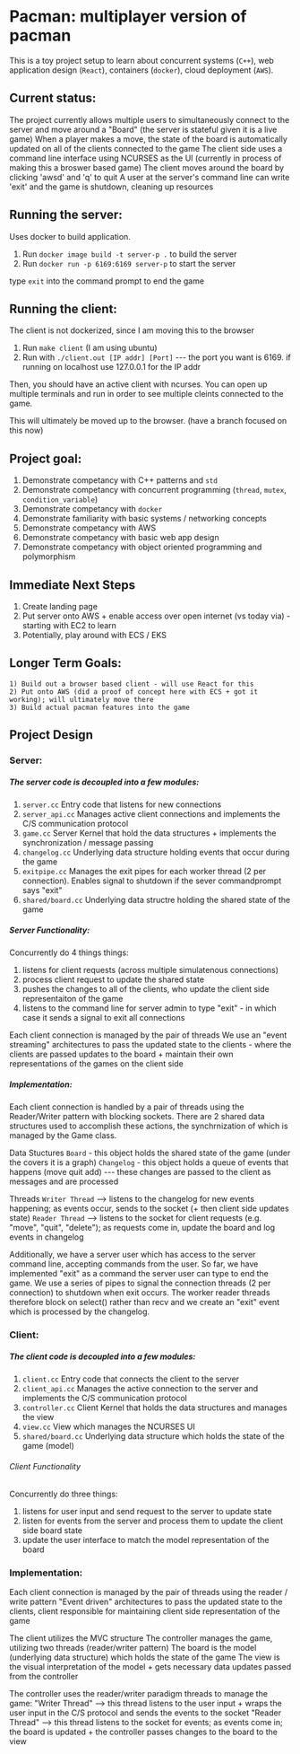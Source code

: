 # Pacman: multiplayer version of pacman
This is a toy project setup to learn about concurrent systems (`C++`), web application design (`React`), containers (`docker`), cloud deployment (`AWS`).

## Current status:
The project currently allows multiple users to simultaneously connect to the server and move around a "Board" (the server is stateful given it is a live game)
When a player makes a move, the state of the board is automatically updated on all of the clients connected to the game
The client side uses a command line interface using NCURSES as the UI (currently in process of making this a broswer based game)
The client moves around the board by clicking 'awsd' and 'q' to quit
A user at the server's command line can write 'exit' and the game is shutdown, cleaning up resources

## Running the server:
Uses docker to build application.
1. Run `docker image build -t server-p .` to build the server
2. Run `docker run -p 6169:6169 server-p` to start the server

type `exit` into the command prompt to end the game

## Running the client: 
The client is not dockerized, since I am moving this to the browser
 
1. Run `make client` (I am using ubuntu)
2. Run with `./client.out [IP addr] [Port]` --- the port you want is 6169. if running on localhost use 127.0.0.1 for the IP addr

Then, you should have an active client with ncurses.
You can open up multiple terminals and run in order to see multiple cleints connected to the game. 

This will ultimately be moved up to the browser. (have a branch focused on this now)

## Project goal:
1. Demonstrate competancy with C++ patterns and `std`
2. Demonstrate competancy with concurrent programming (`thread`, `mutex`, `condition_variable`)
3. Demonstrate competancy with `docker`
4. Demonstrate familiarity with basic systems / networking concepts 
5. Demonstrate competancy with AWS
6. Demonstrate competancy with basic web app design
7. Demonstrate competancy with object oriented programming and polymorphism



## Immediate Next Steps
1) Create landing page
2) Put server onto AWS + enable access over open internet (vs today via) - starting with EC2 to learn
3) Potentially, play around with ECS / EKS

## Longer Term Goals:
    1) Build out a browser based client - will use React for this
    2) Put onto AWS (did a proof of concept here with ECS + got it working); will ultimately move there
    3) Build actual pacman features into the game

## Project Design
### Server:
##### The server code is decoupled into a few modules:
1) `server.cc`        Entry code that listens for new connections
2) `server_api.cc`    Manages active client connections and implements the C/S communication protocol
3) `game.cc`          Server Kernel that hold the data structures + implements the synchronization / message passing
4) `changelog.cc`     Underlying data structure holding events that occur during the game
5) `exitpipe.cc`      Manages the exit pipes for each worker thread (2 per connection). Enables signal to shutdown if the sever commandprompt says "exit"
6) `shared/board.cc`  Underlying data structre holding the shared state of the game

##### Server Functionality:
Concurrently do 4 things things:

1) listens for client requests (across multiple simulatenous connections)
2) process client request to update the shared state
3) pushes the changes to all of the clients, who update the client side representaiton of the game
4) listens to the command line for server admin to type "exit" - in which case it sends a signal to exit all connections

Each client connection is managed by the pair of threads
We use an "event streaming" architectures to pass the updated state to the clients - where the clients are passed
updates to the board + maintain their own representations of the games on the client side

##### Implementation:
Each client connection is handled by a pair of threads using the Reader/Writer pattern with blocking sockets. There are 2 shared data structures used to accomplish these actions, the synchrnization of which is managed by the Game class.
    
Data Stuctures
`Board` - this object holds the shared state of the game (under the covers it is a graph)
`Changelog` - this object holds a queue of events that happens (move quit add) --- these changes are passed to the client as messages and are processed

Threads 
`Writer Thread` --> listens to the changelog for new events happening; as events occur, 
 sends to the socket (+ then client side updates state)
`Reader Thread` --> listens to the socket for client requests (e.g. "move", "quit", "delete"); as 
 requests come in, update the board and log events in changelog

Additionally, we have a server user which has access to the server command line, accepting commands from the user. So far, we have implemented "exit" as a command the server user can type to end the game. We use a series of pipes to signal the connection threads (2 per connection) to shutdown when exit occurs. The worker reader threads therefore block on select() rather than recv and we create an "exit" event which is processed by the changelog.

### Client:
##### The client code is decoupled into a few modules:
1) `client.cc`          Entry code that connects the client to the server
2) `client_api.cc`      Manages the active connection to the server and implements the C/S communication protocol
3) `controller.cc`      Client Kernel that holds the data structures and manages the view
4) `view.cc`            View which manages the NCURSES UI
5) `shared/board.cc`    Underlying data structure which holds the state of the game (model)

###### Client Functionality
Concurrently do three things:
    
1) listens for user input and send request to the server to update state
2) listen for events from the server and process them to update the client side board state 
3) update the user interface to match the model representation of the board

### Implementation:
Each client connection is managed by the pair of threads using the reader / write pattern
"Event driven" architectures to pass the updated state to the clients, client responsible for maintaining client side representation of the game

The client utilizes the MVC structure
    The controller manages the game, utilizing two threads (reader/writer pattern)
    The board is the model (underlying data structure) which holds the state of the game
    The view is the visual interpretation of the model + gets necessary data updates passed from the controller

The controller uses the reader/writer paradigm threads to manage the game:
    "Writer Thread" --> this thread listens to the user input + wraps the user input in the C/S protocol 
        and sends the events to the socket
    "Reader Thread" --> this thread listens to the socket for events; as events come in; the board is updated + the 
        controller passes changes to the board to the view 
